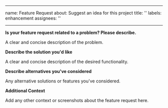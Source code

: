 
---
name: Feature Request
about: Suggest an idea for this project
title: ''
labels: enhancement
assignees: ''

---

**Is your feature request related to a problem? Please describe.**

A clear and concise description of the problem.

**Describe the solution you'd like**

A clear and concise description of the desired functionality.

**Describe alternatives you've considered**

Any alternative solutions or features you've considered.

**Additional Context**

Add any other context or screenshots about the feature request here.
